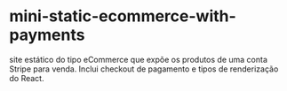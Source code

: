 # mini-static-ecommerce-with-payments
site estático do tipo eCommerce que expõe os produtos de uma conta Stripe para venda. Inclui checkout de pagamento e tipos de renderização do React.
